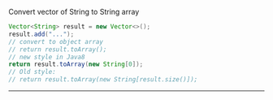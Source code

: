 Convert vector of String to String array
``` java
Vector<String> result = new Vector<>();
result.add("...");
// convert to object array
// return result.toArray();
// new style in Java8
return result.toArray(new String[0]);
// Old style:
// return result.toArray(new String[result.size()]);
```
---
